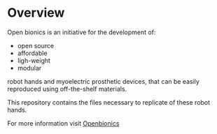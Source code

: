 # Overview

Open bionics is an initiative for the development of:
* open source
* affordable
* ligh-weight
* modular

robot hands and myoelectric prosthetic devices, that can be easily reproduced using off-the-shelf materials.

This repository contains the files necessary to replicate of these robot hands.

For more information visit [Openbionics](http://www.openbionics.org/)

